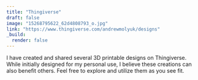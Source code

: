 ```yaml
---
title: "Thingiverse"
draft: false
image: "15268795622_62d4808793_o.jpg"
link: "https://www.thingiverse.com/andrewmolyuk/designs"
_build:
  render: false
---
```



I have created and shared several 3D printable designs on Thingiverse. While initially designed for my personal use, I
believe these creations can also benefit others. Feel free to explore and utilize them as you see fit.
